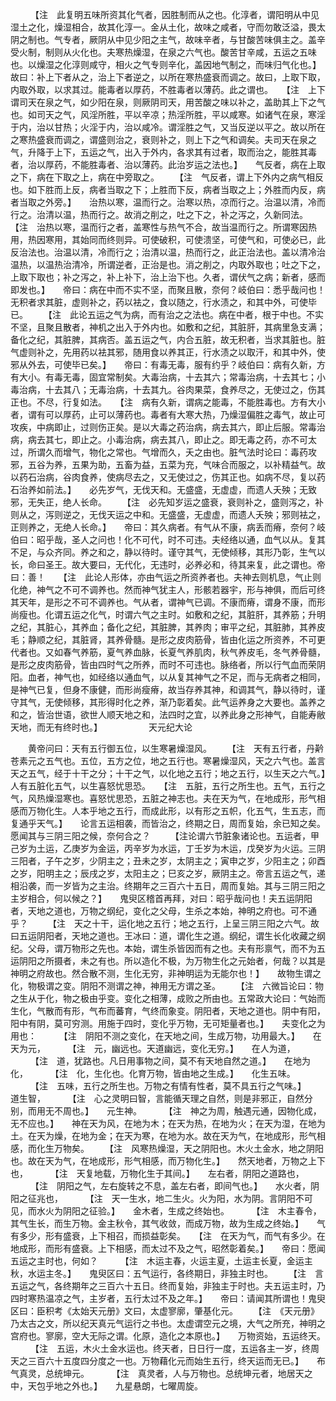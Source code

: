<!-- { "loadSidebar": true } -->
　　 【注　此复明五味所资其化气者，因胜制而从之也。化淳者，谓阳明从中见湿土之化，燥湿相合，故其化淳一。金从土化，故味之咸者，守而勿敢泛溢，畏太阴之制也。气专者，厥阴从中见少阳之主气，故味辛者，与甘酸苦味俱主之。盖辛受火制，制则从火化也。夫寒热燥湿，在泉之六气也。酸苦甘辛咸，五运之五味也。以燥湿之化淳则咸守，相火之气专则辛化，盖因地气制之，而味归气化也。】　　故曰：补上下者从之，治上下者逆之，以所在寒热盛衰而调之。故曰，上取下取，内取外取，以求其过。能毒者以厚药，不胜毒者以薄药。此之谓也。　　【注　上下谓司天在泉之气，如少阳在泉，则厥阴司天，用苦酸之味以补之，盖助其上下之气也。如司天之气，风淫所胜，平以辛凉；热淫所胜，平以咸寒。如诸气在泉，寒淫于内，治以甘热；火淫于内，治以咸冷。谓淫胜之气，又当反逆以平之。故以所在之寒热盛衰而调之，谓盛则治之，衰则补之，则上下之气和调矣。夫司天在泉之气，升降于上下，五运之气，出入于外内，各求其有过者，取而治之，能胜其毒者，治以厚药，不能胜毒者、治以薄药。此治岁运之法也。】　　气反者，病在上取之下，病在下取之上，病在中旁取之。　　 【注　气反者，谓上下外内之病气相反也。如下胜而上反，病者当取之下；上胜而下反，病者当取之上；外胜而内反，病者当取之外旁。】　　治热以寒，温而行之。治寒以热，凉而行之。治温以清，冷而行之。治清以温，热而行之。故消之削之，吐之下之，补之泻之，久新同法。　　【注　治热以寒，温而行之者，盖寒性与热气不合，故当温而行之。所谓寒因热用，热因寒用，其始同而终则异。可使破积，可使溃坚，可使气和，可使必已，此反治法也。治温以清，冷而行之；治清以温，热而行之，此正治法也。盖以清冷治温热，以温热治清冷，所谓逆者，正治是也。消之削之，内取外取也；吐之下之，上取下取也；补之泻之，补上补下，治上治下也。久者，谓伏气之病；新者，感而即发也。】　　帝曰：病在中而不实不坚，而聚且散，奈何？岐伯曰：悉乎哉问也！无积者求其脏，虚则补之，药以袪之，食以随之，行水渍之，和其中外，可使毕已。　　 【注　此论五运之气为病，而有治之之法也。病在中者，根于中也。不实不坚，且聚且散者，神机之出入于外内也。如敷和之纪，其脏肝，其病里急支满；备化之纪，其脏脾，其病否。盖五运之气，内合五脏，故无积者，当求其脏也。脏气虚则补之，先用药以袪其邪，随用食以养其正，行水渍之以取汗，和其中外，使邪从外去，可使毕已矣。】　　帝曰：有毒无毒，服有约乎？岐伯曰：病有久新，方有大小。有毒无毒，固宜常制矣。大毒治病，十去其六；常毒治病，十去其七；小毒治病，十去其八；无毒治病，十去其九。谷肉果菜，食养尽之，无使过之，伤其正也。不尽，行复如法。　　【注　病有久新，谓病之能毒，不能胜毒也。方有大小者，谓有可以厚药，止可以薄药也。毒者有大寒大热，乃燥湿偏胜之毒气，故止可攻疾，中病即止，过则伤正矣。是以大毒之药治病，病去其六，即止后服。常毒治病，病去其七，即止之。小毒治病，病去其八，即止之。即无毒之药，亦不可太过，所谓久而增气，物化之常也。气增而久，夭之由也。脏气法时论曰：毒药攻邪，五谷为养，五果为助，五畜为益，五菜为充，气味合而服之，以补精益气。故以药石治病，谷肉食养，使病尽去之，又无使过之，伤其正也。如病不尽，复以药石治养如前法。】　　必先岁气，无伐天和。无盛盛，无虚虚，而遗人夭殃；无致邪，无失正，绝人长命。　　 【注　必先知岁运之盛衰，衰则补之，盛则泻之，补则从之，泻则逆之，无伐天运之中和。无盛盛，无虚虚，而遗人夭殃；邪则袪之，正则养之，无绝人长命。】　　帝曰：其久病者。有气从不康，病丢而瘠，奈何？岐伯曰：昭乎哉，圣人之问也！化不可代，时不可违。夫经络以通，血气以从。复其不足，与众齐同。养之和之，静以待时。谨守其气，无使倾移，其形乃彰，生气以长，命曰圣王。故大要曰，无代化，无违时，必养必和，待其来复，此之谓也。帝曰：善！　　【注　此论人形体，亦由气运之所资养者也。夫神去则机息，气止则化绝，神气之不可不调养也。然而神气犹主人，形骸若器宇，形与神俱，而后可终其天年，是形之不可不调养也。气从者，谓神气已调。不康而瘠，谓身不康，而形尚瘦也。化谓五运之化气，时谓六气之主时。如敷和之纪，其脏肝，其养筋；升明之纪，其脏心，其养血；备化之纪，其脏脾，其养肉；审平之纪，其脏肺，其养皮毛；静顺之纪，其脏肾，其养骨髓。是形之皮肉筋骨，皆由化运之所资养，不可更代者也。又如春气养筋，夏气养血脉，长夏气养肌肉，秋气养皮毛，冬气养骨髓，是形之皮肉筋骨，皆由四时气之所养，而时不可违也。脉络者，所以行气血而荣阴阳。血者，神气也，如经络以通血气，以从复其神气之不足，而与无病者之相同，是神气已复，但身不康健，而形尚瘦瘠，故当存养其神，和调其气，静以待时，谨守其气，无使倾移，其形得时化之养，渐乃彰着矣。此气运养身之大要也。盖养之和之，皆治世语，欲世人顺天地之和，法四时之宜，以养此身之形神气，自能寿敝天地，而无有终时也。】
　　　　　天元纪大论

　　黄帝问曰：天有五行御五位，以生寒暑燥湿风。　　 【注　天有五行者，丹黅苍素元之五气也。五位，五方之位，地之五行也。寒暑燥湿风，天之六气也。盖言天之五气，经于十干之分；十干之气，以化地之五行；地之五行，以生天之六气。】　　人有五脏化五气，以生喜怒忧思恐。　　【注　五脏，五行之所生也。五气，五行之气，风热燥湿寒也。喜怒忧思恐，五脏之神志也。夫在天为气，在地成形，形气相感而万物化生。人本乎地之五行，而成此形，以有形之五帜，化五气，生五志，而复通乎天气。】　　论言五运相袭，而皆治之，终期之日，周而复始，余已知之矣。愿闻其与三阴三阳之候，奈何合之？　　 【注论谓六节脏象诸论也。五运者，甲己岁为土运，乙庚岁为金运，丙辛岁为水运，丁壬岁为木运，戊癸岁为火运。三阴三阳者，子午之岁，少阴主之；丑未之岁，太阴主之；寅申之岁，少阳主之；卯酉之岁，阳明主之；辰戌之岁，太阳主之；巳亥之岁，厥阴主之。帝言五运之气，递相沿袭，而一岁皆为之主治。终期年之三百六十五日，周而复始。其与三阴三阳之主岁相合，何以候之？】　　鬼臾区稽首再拜，对曰：昭乎哉问也！夫五运阴阳者，天地之道也，万物之纲纪，变化之父母，生杀之本始，神明之府也。可不通乎？　　 【注　天之十干，运化地之五行；地之五行，上呈三阴三阳之六气。故曰五运阴阳者，天地之道也。王冰曰：道，谓化生之道。纲纪，谓生长化收藏之纲纪。父母，谓万物形之先也。本始，谓生杀皆因而有之也。夫有形禀气，而不为五运阴阳之所摄者，未之有也。所以造化不极，为万物生化之元始者，何哉？以其是神明之府故也。然合散不测，生化无穷，非神明运为无能尔也！】　　故物生谓之化，物极谓之变。阴阳不测谓之神，神用无方谓之圣。　　 【注　六微旨论曰：物之生从于化，物之极由乎变。变化之相薄，成败之所由也。五常政大论曰：气始而生化，气散而有形，气布而蕃育，气终而象变。阴阳者，天地之道也。阴中有阳，阳中有阴，莫可穷测。用施于四时，变化乎万物，无可矩量者也。】　　夫变化之为用也：
　　 【注　阴阳不测之变化，在天地之间，生成万物，功用最大。】　　在天为元，
　　 【注　元，幽远也。天道幽远，变化无穷。】　　在人为道，
　　 【注　道，犹路也。凡日用事物之间，莫不有天地自然之道。】　　在地为化，
　　 【注　化，生化也。化育万物，皆由地之生成。】　　化生五味。
　　 【注　五味，五行之所生也。万物之有情有性者，莫不具五行之气味。】　　道生智，
　　 【注　心之灵明曰智，言能循天理之自然，则是非邪正，自然分别，而用无不周也。】　　元生神。
　　 【注　神之为周，触遇元通，因物化成，无不应也。】　　神在天为风，在地为木；在天为热，在地为火；在天为湿，在地为土。在天为燥，在地为金；在天为寒，在地为水。故在天为气，在地成形，形气相感，而化生万物矣。　　 【注　风寒热燥湿，天之阴阳也。木火土金水，地之阴阳也。故在天为气，在地成形，形气相感，而万物化生。】　　然天地者，万物之上下也，
　　 【注　天复地载，万物化生于其间。】　　左右者，阴阳之道路也，
　　 【注　阴阳之气，左右旋转之不息，盖左右者，即间气也。】　　水火者，阴阳之征兆也，
　　 【注　天一生水，地二生火。火为阳，水为阴。言阴阳不可见，而水火为阴阳之征验。】　　金木者，生成之终始也。
　　 【注　木主春令，其气生长，而生万物。金主秋令，其气收敛，而成万物，故为生成之终始。】　　气有多少，形有盛衰，上下相召，而损益彰矣。　　【注　在天为气，而气有多少。在地成形，而形有盛衰。上下相感，而太过不及之气，昭然彰着矣。】　　帝曰：愿闻五运之主时也，何如？
　　 【注　木运主春，火运主夏，土运主长夏，金运主秋，水运主冬。】　　鬼臾区曰：五气运行，各终期日，非独主时也。　　 【注　言五运之气，各终期年之三百六十五日。终而复始，非独主于时也。夫五运主时，乃四时寒热温凉之气，主岁者，五行太过不及之年。】　　帝曰：请闻其所谓也！鬼臾区曰：臣积考《太始天元册》文曰，太虚寥廓，肇基化元。　　 【注　《天元册》乃太古之文，所以纪天真元气运行之书也。太虚谓空元之境，大气之所充，神明之宫府也。寥廓，空大无际之谓。化原，造化之本原也。】　　万物资始，五运终天。
　　 【注　五运，木火土金水运也。终天者，日日行一度，五运各主一岁，终周天之三百六十五度四分度之一也。万物藉化元而始生五行，终天运而无已。】　　布气真灵，总统坤元。
　　 【注　真灵者，人与万物也。总统坤元者，地居天之中，天包乎地之外也。】　　九星悬朗，七曜周旋。
